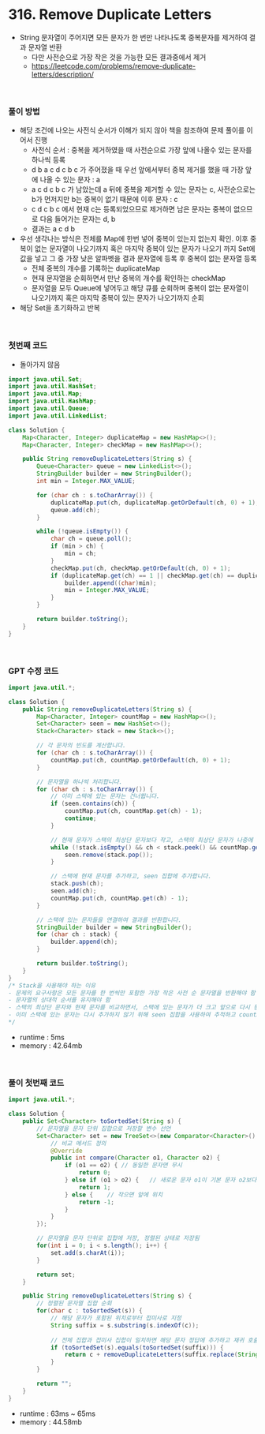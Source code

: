# 316. Remove Duplicate Letters
- String 문자열이 주어지면 모든 문자가 한 번만 나타나도록 중복문자를 제거하여 결과 문자열 반환
    - 다만 사전순으로 가장 작은 것을 가능한 모든 결과중에서 제거
    - https://leetcode.com/problems/remove-duplicate-letters/description/

<br>

### 풀이 방법
- 해당 조건에 나오는 사전식 순서가 이해가 되지 않아 책을 참조하여 문제 풀이를 이어서 진행
    - 사전식 순서 : 중복을 제거하였을 때 사전순으로 가장 앞에 나올수 있는 문자를 하나씩 등록
    - d b a c d c b c 가 주어졌을 때 우선 앞에서부터 중복 제거를 했을 때 가장 앞에 나올 수 있는 문자 : a
    - a c d c b c 가 남았는데 a 뒤에 중복을 제거할 수 있는 문자는 c, 사전순으로는 b가 먼저지만 b는 중복이 없기 때문에 이후 문자 : c
    - c d c b c 에서 현재 c는 등록되었으므로 제거하면 남은 문자는 중복이 없으므로 다음 들어가는 문자는 d, b
    - 결과는 a c d b
- 우선 생각나는 방식은 전체를 Map에 한번 넣어 중복이 있는지 없는지 확인. 이후 중복이 없는 문자열이 나오기까지 혹은 마지막 중복이 있는 문자가 나오기 까지 Set에 값을 넣고 그 중 가장 낮은 알파벳을 결과 문자열에 등록 후 중복이 없는 문자열 등록
    - 전체 중복의 개수를 기록하는 duplicateMap
    - 현재 문자열을 순회하면서 만난 중복의 개수를 확인하는 checkMap
    - 문자열을 모두 Queue에 넣어두고 해당 큐를 순회하며 중복이 없는 문자열이 나오기까지 혹은 마지막 중복이 있는 문자가 나오기까지 순회
- 해당 Set을 초기화하고 반복

<br>

### 첫번째 코드
- 돌아가지 않음

```java
import java.util.Set;
import java.util.HashSet;
import java.util.Map;
import java.util.HashMap;
import java.util.Queue;
import java.util.LinkedList;

class Solution {
    Map<Character, Integer> duplicateMap = new HashMap<>();
    Map<Character, Integer> checkMap = new HashMap<>();

    public String removeDuplicateLetters(String s) {
        Queue<Character> queue = new LinkedList<>();
        StringBuilder builder = new StringBuilder();
        int min = Integer.MAX_VALUE;

        for (char ch : s.toCharArray()) {
            duplicateMap.put(ch, duplicateMap.getOrDefault(ch, 0) + 1);
            queue.add(ch);
        }

        while (!queue.isEmpty()) {
            char ch = queue.poll();
            if (min > ch) {
                min = ch;
            }
            checkMap.put(ch, checkMap.getOrDefault(ch, 0) + 1);
            if (duplicateMap.get(ch) == 1 || checkMap.get(ch) == duplicateMap.get(ch)) {
                builder.append((char)min);
                min = Integer.MAX_VALUE;
            }
        }

        return builder.toString();
    }
}
```

<br>

### GPT 수정 코드
```java
import java.util.*;

class Solution {
    public String removeDuplicateLetters(String s) {
        Map<Character, Integer> countMap = new HashMap<>();
        Set<Character> seen = new HashSet<>();
        Stack<Character> stack = new Stack<>();

        // 각 문자의 빈도를 계산합니다.
        for (char ch : s.toCharArray()) {
            countMap.put(ch, countMap.getOrDefault(ch, 0) + 1);
        }

        // 문자열을 하나씩 처리합니다.
        for (char ch : s.toCharArray()) {
            // 이미 스택에 있는 문자는 건너뜁니다.
            if (seen.contains(ch)) {
                countMap.put(ch, countMap.get(ch) - 1);
                continue;
            }

            // 현재 문자가 스택의 최상단 문자보다 작고, 스택의 최상단 문자가 나중에 다시 등장한다면 스택에서 제거합니다.
            while (!stack.isEmpty() && ch < stack.peek() && countMap.get(stack.peek()) > 0) {
                seen.remove(stack.pop());
            }

            // 스택에 현재 문자를 추가하고, seen 집합에 추가합니다.
            stack.push(ch);
            seen.add(ch);
            countMap.put(ch, countMap.get(ch) - 1);
        }

        // 스택에 있는 문자들을 연결하여 결과를 반환합니다.
        StringBuilder builder = new StringBuilder();
        for (char ch : stack) {
            builder.append(ch);
        }

        return builder.toString();
    }
}
/* Stack을 사용해야 하는 이유
- 문제의 요구사항은 모든 문자를 한 번씩만 포함한 가장 작은 사전 순 문자열을 반환해야 함
- 문자열의 상대적 순서를 유지해야 함
- 스택의 최상단 문자와 현재 문자를 비교하면서, 스택에 있는 문자가 더 크고 앞으로 다시 등장할 수 있다면 그 문자를 스택에서 제거하여 이를 통해 작은 문자가 앞으로 오도록 함 (스택의 최상단만 비교하면 됨)
- 이미 스택에 있는 문자는 다시 추가하지 않기 위해 seen 집합을 사용하여 추적하고 countMap을 사용하여 각 문자가 문자열에서 앞으로 몇 번 더 등장할 수 있는지 추적
*/
```

- runtime : 5ms
- memory : 42.64mb

<br>

### 풀이 첫번째 코드
```java
import java.util.*;

class Solution {
    public Set<Character> toSortedSet(String s) {
        // 문자열을 문자 단위 집합으로 저장할 변수 선언
        Set<Character> set = new TreeSet<>(new Comparator<Character>() {
            // 비교 메서드 정의
            @Override
            public int compare(Character o1, Character o2) {
                if (o1 == o2) { // 동일한 문자면 무시
                    return 0;
                } else if (o1 > o2) {   // 새로운 문자 o1이 기본 문자 o2보다 크면 뒤에 위치
                    return 1;
                } else {    // 작으면 앞에 위치
                    return -1;
                }
            }
        });

        // 문자열을 문자 단위로 집합에 저장, 정렬된 상태로 저장됨
        for(int i = 0; i < s.length(); i++) {
            set.add(s.charAt(i));
        }

        return set;
    }

    public String removeDuplicateLetters(String s) {
        // 정렬된 문자열 집합 순회
        for(char c : toSortedSet(s)) {
            // 해당 문자가 포함된 위치로부터 접미사로 지정
            String suffix = s.substring(s.indexOf(c));
            
            // 전체 집합과 접미사 집합이 일치하면 해당 문자 정답에 추가하고 재귀 호출 진행
            if (toSortedSet(s).equals(toSortedSet(suffix))) {
                return c + removeDuplicateLetters(suffix.replace(String.valueOf(c), ""));
            }
        }

        return "";
    }
}
```

- runtime : 63ms ~ 65ms
- memory : 44.58mb